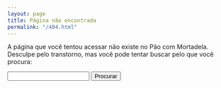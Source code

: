 ```yaml
---
layout: page
title: Página não encontrada
permalink: "/404.html"
---
```


A página que você tentou acessar não existe no Pão com Mortadela. Desculpe pelo transtorno, mas você pode tentar buscar pelo que você procura:

<form action="https://duckduckgo.com" method="get">
  <p>
    <input type="hidden" name="sites" value="{{- site.url | remove: 'https://' -}}" />
    <input type="search" name="q" />
    <button type="submit">Procurar</button>
  </p>
</form>
